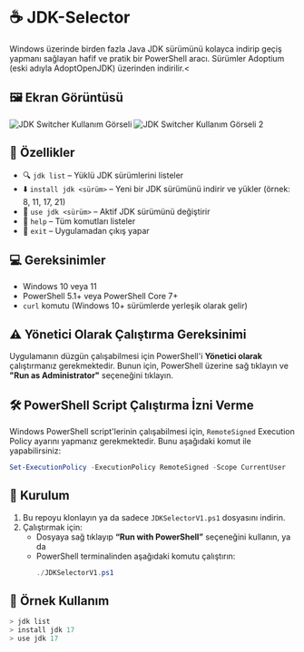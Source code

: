 # ☕ JDK-Selector

Windows üzerinde birden fazla Java JDK sürümünü kolayca indirip geçiş yapmanı sağlayan hafif ve pratik bir PowerShell aracı. Sürümler Adoptium (eski adıyla AdoptOpenJDK) üzerinden indirilir.<

## 🖼️ Ekran Görüntüsü
![JDK Switcher Kullanım Görseli](https://github.com/user-attachments/assets/c74dbc98-c637-40ee-96eb-1f8d69c667b7)
![JDK Switcher Kullanım Görseli 2](https://github.com/user-attachments/assets/ee29601a-651b-4a00-a803-12cb2cf04658)

## 🔧 Özellikler

- 🔍 `jdk list` – Yüklü JDK sürümlerini listeler
- ⬇️ `install jdk <sürüm>` – Yeni bir JDK sürümünü indirir ve yükler (örnek: 8, 11, 17, 21)
- 🔁 `use jdk <sürüm>` – Aktif JDK sürümünü değiştirir
- 📜 `help` – Tüm komutları listeler
- 🚪 `exit` – Uygulamadan çıkış yapar

## 💻 Gereksinimler

- Windows 10 veya 11
- PowerShell 5.1+ veya PowerShell Core 7+
- `curl` komutu (Windows 10+ sürümlerde yerleşik olarak gelir)

## ⚠️ Yönetici Olarak Çalıştırma Gereksinimi

Uygulamanın düzgün çalışabilmesi için PowerShell'i **Yönetici olarak** çalıştırmanız gerekmektedir. Bunun için, PowerShell üzerine sağ tıklayın ve **"Run as Administrator"** seçeneğini tıklayın.

## 🛠️ PowerShell Script Çalıştırma İzni Verme

Windows PowerShell script'lerinin çalışabilmesi için, `RemoteSigned` Execution Policy ayarını yapmanız gerekmektedir. Bunu aşağıdaki komut ile yapabilirsiniz:

```powershell
Set-ExecutionPolicy -ExecutionPolicy RemoteSigned -Scope CurrentUser
```

## 🚀 Kurulum

1. Bu repoyu klonlayın ya da sadece `JDKSelectorV1.ps1` dosyasını indirin.
2. Çalıştırmak için:
   - Dosyaya sağ tıklayıp **“Run with PowerShell”** seçeneğini kullanın, ya da
   - PowerShell terminalinden aşağıdaki komutu çalıştırın:
     ```powershell
     ./JDKSelectorV1.ps1
     ```

## 🧪 Örnek Kullanım

```powershell
> jdk list
> install jdk 17
> use jdk 17
```
